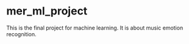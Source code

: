 # mer_ml_project
This is the final project for machine learning. It is about music emotion recognition.
